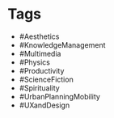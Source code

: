 # Tags

- #Aesthetics 
- #KnowledgeManagement 
- #Multimedia 
- #Physics 
- #Productivity 
- #ScienceFiction 
- #Spirituality 
- #UrbanPlanningMobility 
- #UXandDesign